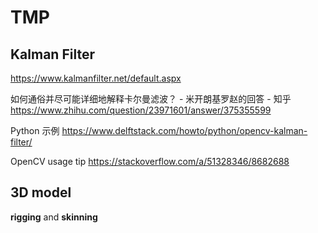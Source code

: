 # TMP

## Kalman Filter

https://www.kalmanfilter.net/default.aspx

如何通俗并尽可能详细地解释卡尔曼滤波？ - 米开朗基罗赵的回答 - 知乎
https://www.zhihu.com/question/23971601/answer/375355599

Python 示例
https://www.delftstack.com/howto/python/opencv-kalman-filter/

OpenCV usage tip
https://stackoverflow.com/a/51328346/8682688

## 3D model

**rigging** and **skinning**
